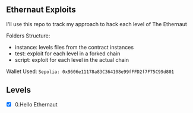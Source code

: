 ## Ethernaut Exploits

I'll use this repo to track my approach to hack each level of The Ethernaut

Folders Structure:
- instance: levels files from the contract instances
- test: exploit for each level in a forked chain
- script: exploit for each level in the actual chain

Wallet Used: ```Sepolia: 0x9606e11178a83C364108e99fFFD2f7F75C99d801```

## Levels
- [x] 0.Hello Ethernaut

